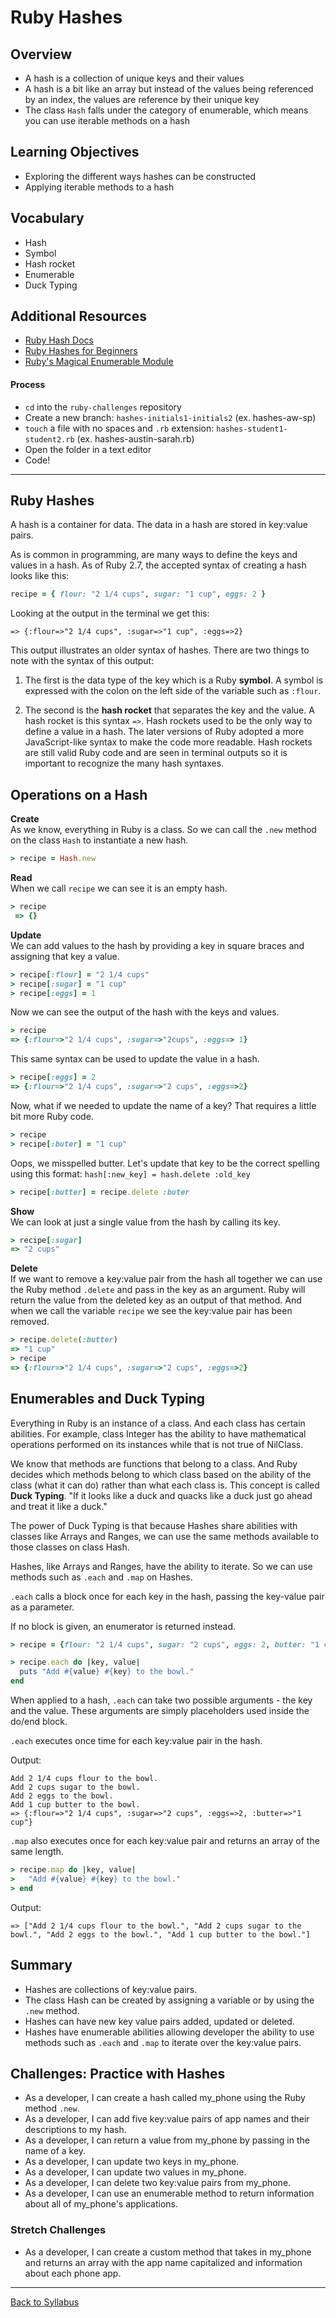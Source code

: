 # Ruby Hashes

## Overview
- A hash is a collection of unique keys and their values
- A hash is a bit like an array but instead of the values being referenced by an index, the values are reference by their unique key
- The class `Hash` falls under the category of enumerable, which means you can use iterable methods on a hash

## Learning Objectives
- Exploring the different ways hashes can be constructed
- Applying iterable methods to a hash

## Vocabulary
- Hash
- Symbol
- Hash rocket
- Enumerable
- Duck Typing

## Additional Resources
- [ Ruby Hash Docs ](https://ruby-doc.org/core-2.7.0/Hash.html)
- [ Ruby Hashes for Beginners ](http://ruby-for-beginners.rubymonstas.org/built_in_classes/hashes.html)
- [ Ruby's Magical Enumerable Module ](https://blog.appsignal.com/2018/05/29/ruby-magic-enumerable-and-enumerator.html)

#### Process
- `cd` into the `ruby-challenges` repository
- Create a new branch: `hashes-initials1-initials2` (ex. hashes-aw-sp)
- `touch` a file with no spaces and `.rb` extension: `hashes-student1-student2.rb` (ex. hashes-austin-sarah.rb)
- Open the folder in a text editor
- Code!

---

## Ruby Hashes
A hash is a container for data. The data in a hash are stored in key:value pairs.

As is common in programming, are many ways to define the keys and values in a hash. As of Ruby 2.7, the accepted syntax of creating a hash looks like this:

```ruby
recipe = { flour: "2 1/4 cups", sugar: "1 cup", eggs: 2 }
```

Looking at the output in the terminal we get this:
```
=> {:flour=>"2 1/4 cups", :sugar=>"1 cup", :eggs=>2}
```

This output illustrates an older syntax of hashes. There are two things to note with the syntax of this output:

1. The first is the data type of the key which is a Ruby **symbol**. A symbol is expressed with the colon on the left side of the variable such as `:flour`.

2. The second is the **hash rocket** that separates the key and the value. A hash rocket is this syntax `=>`. Hash rockets used to be the only way to define a value in a hash. The later versions of Ruby adopted a more JavaScript-like syntax to make the code more readable. Hash rockets are still valid Ruby code and are seen in terminal outputs so it is important to recognize the many hash syntaxes.

## Operations on a Hash

**Create**  
As we know, everything in Ruby is a class. So we can call the `.new` method on the class `Hash` to instantiate a new hash.

```ruby
> recipe = Hash.new
```

**Read**  
When we call `recipe` we can see it is an empty hash.
```ruby
> recipe
 => {}
```

**Update**  
We can add values to the hash by providing a key in square braces and assigning that key a value.

```ruby
> recipe[:flour] = "2 1/4 cups"
> recipe[:sugar] = "1 cup"
> recipe[:eggs] = 1
```

Now we can see the output of the hash with the keys and values.
```ruby
> recipe
=> {:flour=>"2 1/4 cups", :sugar=>"2cups", :eggs=> 1}
```

This same syntax can be used to update the value in a hash.

```ruby
> recipe[:eggs] = 2
=> {:flour=>"2 1/4 cups", :sugar=>"2 cups", :eggs=>2}
```

Now, what if we needed to update the name of a key? That requires a little bit more Ruby code.

```ruby
> recipe
> recipe[:buter] = "1 cup"
```

Oops, we misspelled butter. Let's update that key to be the correct spelling using this format: `hash[:new_key] = hash.delete :old_key`

```ruby
> recipe[:butter] = recipe.delete :buter
```

**Show**  
We can look at just a single value from the hash by calling its key.

```ruby
> recipe[:sugar]
=> "2 cups"
```

**Delete**  
If we want to remove a key:value pair from the hash all together we can use the Ruby method `.delete` and pass in the key as an argument. Ruby will return the value from the deleted key as an output of that method. And when we call the variable `recipe` we see the key:value pair has been removed.

```ruby
> recipe.delete(:butter)
=> "1 cup"
> recipe
=> {:flour=>"2 1/4 cups", :sugar=>"2 cups", :eggs=>2}
```

## Enumerables and Duck Typing
Everything in Ruby is an instance of a class. And each class has certain abilities. For example, class Integer has the ability to have mathematical operations performed on its instances while that is not true of NilClass.

We know that methods are functions that belong to a class. And Ruby decides which methods belong to which class based on the ability of the class (what it can do) rather than what each class is. This concept is called **Duck Typing**. "If it looks like a duck and quacks like a duck just go ahead and treat it like a duck."

The power of Duck Typing is that because Hashes share abilities with classes like Arrays and Ranges, we can use the same methods available to those classes on class Hash.

Hashes, like Arrays and Ranges, have the ability to iterate. So we can use methods such as `.each` and `.map` on Hashes.

`.each` calls a block once for each key in the hash, passing the key-value pair as a parameter.

If no block is given, an enumerator is returned instead.

```ruby
> recipe = {flour: "2 1/4 cups", sugar: "2 cups", eggs: 2, butter: "1 cup"}

> recipe.each do |key, value|
  puts "Add #{value} #{key} to the bowl."
end
```
When applied to a hash, `.each` can take two possible arguments - the key and the value. These arguments are simply placeholders used inside the do/end block.

`.each` executes once time for each key:value pair in the hash.

Output:
```
Add 2 1/4 cups flour to the bowl.
Add 2 cups sugar to the bowl.
Add 2 eggs to the bowl.
Add 1 cup butter to the bowl.
=> {:flour=>"2 1/4 cups", :sugar=>"2 cups", :eggs=>2, :butter=>"1 cup"}
```

`.map` also executes once for each key:value pair and returns an array of the same length.

```ruby
> recipe.map do |key, value|
>   "Add #{value} #{key} to the bowl."
> end
```

Output:
```
=> ["Add 2 1/4 cups flour to the bowl.", "Add 2 cups sugar to the bowl.", "Add 2 eggs to the bowl.", "Add 1 cup butter to the bowl."]
```

## Summary
- Hashes are collections of key:value pairs.
- The class Hash can be created by assigning a variable or by using the `.new` method.
- Hashes can have new key value pairs added, updated or deleted.
- Hashes have enumerable abilities allowing developer the ability to use methods such as `.each` and `.map` to iterate over the key:value pairs.

## Challenges: Practice with Hashes
- As a developer, I can create a hash called my_phone using the Ruby method `.new`.
- As a developer, I can add five key:value pairs of app names and their descriptions to my hash.
- As a developer, I can return a value from my_phone by passing in the name of a key.
- As a developer, I can update two keys in my_phone.
- As a developer, I can update two values in my_phone.
- As a developer, I can delete two key:value pairs from my_phone.
- As a developer, I can use an enumerable method to return information about all of my_phone's applications.

### Stretch Challenges
- As a developer, I can create a custom method that takes in my_phone and returns an array with the app name capitalized and information about each phone app.

---
[Back to Syllabus](../README.md#unit-four-ruby)

